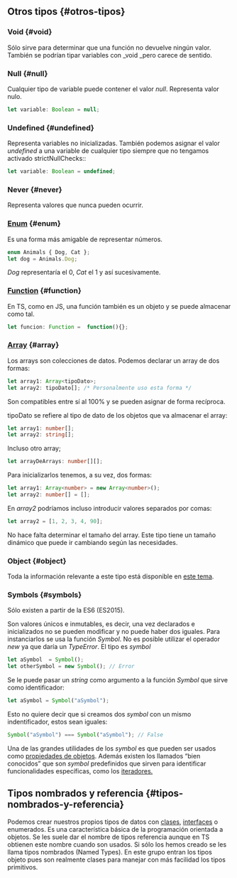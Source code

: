 ## Otros tipos {#otros-tipos}

### Void {#void}

Sólo sirve para determinar que una función no devuelve ningún valor. También se podrían tipar variables con _void _pero carece de sentido.

### Null {#null}

Cualquier tipo de variable puede contener el valor _null_. Representa valor nulo.

```ts
let variable: Boolean = null;
```

### Undefined {#undefined}

Representa variables no inicializadas. También podemos asignar el valor _undefined_ a una variable de cualquier tipo siempre que no tengamos activado strictNullChecks::

```ts
let variable: Boolean = undefined;
```

### Never {#never}

Representa valores que nunca pueden ocurrir.

### [Enum](../control_del_flujo/sentencias_utiles_para_los_bucles.md#757309351116418-_Enumerados) {#enum}

Es una forma más amigable de representar números.

```ts
enum Animals { Dog, Cat };
let dog = Animals.Dog;
```

_Dog_ representaría el 0, _Cat_ el 1 y así sucesivamente.

### [Function](../enumerados/obteniendo_el_nombre_del_valor.md#757309351116418-_Funciones) {#function}

En TS, como en JS, una función también es un objeto y se puede almacenar como tal.

```ts
let funcion: Function =  function(){};
```

### [Array](../modulos/evitar_que_una_clase_pueda_ser_superclase.md#757309351116418-_Anexo_I._) {#array}

Los arrays son colecciones de datos. Podemos declarar un array de dos formas:

```ts
let array1: Array<tipoDato>;
let array2: tipoDato[]; /* Personalmente uso esta forma */
```

Son compatibles entre sí al 100% y se pueden asignar de forma recíproca.

tipoDato se refiere al tipo de dato de los objetos que va almacenar el array:

```ts
let array1: number[];
let array2: string[];
```

Incluso otro array;

```ts
let arrayDeArrays: number[][];
```

Para inicializarlos tenemos, a su vez, dos formas:

```ts
let array1: Array<number> = new Array<number>();
let array2: number[] = [];
```

En _array2_ podríamos incluso introducir valores separados por comas:

```ts
let array2 = [1, 2, 3, 4, 90];
```

No hace falta determinar el tamaño del array. Este tipo tiene un tamaño dinámico que puede ir cambiando según las necesidades.

### Object {#object}

Toda la información relevante a este tipo está disponible en [este tema](../objetos/README.md).

### Symbols {#symbols}

Sólo existen a partir de la ES6 \(ES2015\).

Son valores únicos e inmutables, es decir, una vez declarados e inicializados no se pueden modificar y no puede haber dos iguales. Para instanciarlos se usa la función _Symbol_. No es posible utilizar el operador _new_ ya que daría un _TypeError_. El tipo es _symbol_

```ts
let aSymbol  = Symbol();
let otherSymbol = new Symbol(); // Error
```

Se le puede pasar un _string_ como argumento a la función _Symbol_ que sirve como identificador:

```ts
let aSymbol = Symbol("aSymbol");
```

Esto no quiere decir que si creamos dos _symbol_ con un mismo indentificador, estos sean iguales:

```ts
Symbol("aSymbol") === Symbol("aSymbol"); // False
```

Una de las grandes utilidades de los _symbol_ es que pueden ser usados como [propiedades de objetos](../objetos/propiedades_computadas_computed_properties.md#propiedades-symbol). Además existen los llamados “bien conocidos” que son _symbol_ predefinidos que sirven para identificar funcionalidades específicas, como los [iteradores.](../iteradores/README.md)

## Tipos nombrados y referencia {#tipos-nombrados-y-referencia}

Podemos crear nuestros propios tipos de datos con [clases](../enumerados/const_enums.md), [interfaces](../clases/objetos_dinamicos.md#757309351116418-_Interfaces) o enumerados. Es una característica básica de la programación orientada a objetos. Se les suele dar el nombre de tipos referencia aunque en TS obtienen este nombre cuando son usados. Si sólo los hemos creado se les llama tipos nombrados \(Named Types\). En este grupo entran los tipos objeto pues son realmente clases para manejar con más facilidad los tipos primitivos.

